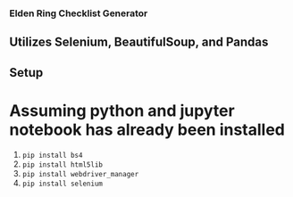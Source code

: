 ### Elden Ring Checklist Generator

## Utilizes Selenium, BeautifulSoup, and Pandas

## Setup
# Assuming python and jupyter notebook has already been installed
1. `pip install bs4`
2. `pip install html5lib`
3. `pip install webdriver_manager`
4. `pip install selenium`
